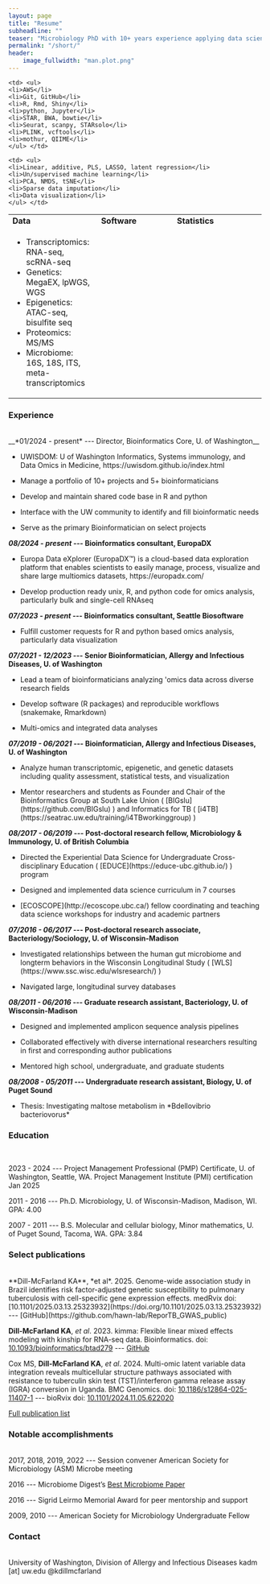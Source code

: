 ```yaml
---
layout: page
title: "Resume"
subheadline: ""
teaser: "Microbiology PhD with 10+ years experience applying data science and statistics to biological problems. Expertise in multi-omics from experimental design to publication. Skilled leader with Project Management Professional (PMP) training and teams with diverse backgrounds and varied training. Effective communicator with formal teaching experience. Specific skills include:"
permalink: "/short/"
header:
    image_fullwidth: "man.plot.png"
---
```


<table border="0" width="100%" class="center">
 <tr>
    <td width="35%"><b style="font-size:16px">Data</b></td>
    <td width="30%"><b style="font-size:16px">Software</b></td>
    <td width="35%"><b style="font-size:16px">Statistics</b></td>
 </tr>
 <tr>
    <td> <ul>
    <li>Transcriptomics: RNA-seq, scRNA-seq</li>
    <li>Genetics: MegaEX, lpWGS, WGS</li>
    <li>Epigenetics: ATAC-seq, bisulfite seq</li>
    <li>Proteomics: MS/MS</li>
    <li>Microbiome: 16S, 18S, ITS, meta-transcriptomics</li>
    </ul> </td>
    
    <td> <ul>
    <li>AWS</li>
    <li>Git, GitHub</li>
    <li>R, Rmd, Shiny</li>
    <li>python, Jupyter</li>
    <li>STAR, BWA, bowtie</li>
    <li>Seurat, scanpy, STARsolo</li>
    <li>PLINK, vcftools</li>
    <li>mothur, QIIME</li>
    </ul> </td>
    
    <td> <ul>
    <li>Linear, additive, PLS, LASSO, latent regression</li>
    <li>Un/supervised machine learning</li>
    <li>PCA, NMDS, tSNE</li>
    <li>Sparse data imputation</li>
    <li>Data visualization</li>
    </ul> </td>
 </tr>
</table>

### Experience
<br>
__*01/2024 - present* --- Director, Bioinformatics Core, U. of Washington__

<ul><li>UWISDOM: U of Washington Informatics, Systems immunology, and Data Omics in Medicine, https://uwisdom.github.io/index.html</li></ul>
<ul><li>Manage a portfolio of 10+ projects and 5+ bioinformaticians</li></ul>
<ul><li>Develop and maintain shared code base in R and python</li></ul>
<ul><li>Interface with the UW community to identify and fill bioinformatic needs</li></ul>
<ul><li>Serve as the primary Bioinformatician on select projects</li></ul>

__*08/2024 - present* --- Bioinformatics consultant, EuropaDX__  

<ul><li>Europa Data eXplorer (EuropaDX™) is a cloud-based data exploration platform that enables scientists to easily manage, process, visualize and share large multiomics datasets, https://europadx.com/</li></ul>
<ul><li>Develop production ready unix, R, and python code for omics analysis, particularly bulk and single-cell RNAseq</li></ul>

__*07/2023 - present* --- Bioinformatics consultant, Seattle Biosoftware__

<ul><li>Fulfill customer requests for R and python based omics analysis, particularly data visualization</li></ul>

__*07/2021 - 12/2023* --- Senior Bioinformatician, Allergy and Infectious Diseases, U. of Washington__

<ul><li>Lead a team of bioinformaticians analyzing 'omics data across diverse
research fields</li></ul>
<ul><li>Develop software (R packages) and reproducible workflows (snakemake,
Rmarkdown)</li></ul>
<ul><li>Multi-omics and integrated data analyses</li></ul>

__*07/2019 - 06/2021* --- Bioinformatician, Allergy and Infectious Diseases, U. of Washington__

<ul><li>Analyze human transcriptomic, epigenetic, and genetic datasets including quality assessment, statistical tests, and visualization</li></ul>

<ul><li>Mentor researchers and students as Founder and Chair of the Bioinformatics Group at South Lake Union ( [BIGslu](https://github.com/BIGslu) ) and Informatics for TB ( [i4TB](https://seatrac.uw.edu/training/i4TBworkinggroup) )</li></ul>

__*08/2017 - 06/2019* --- Post-doctoral research fellow, Microbiology & Immunology, U. of British Columbia__

<ul><li>Directed the Experiential Data Science for Undergraduate Cross-disciplinary Education ( [EDUCE](https://educe-ubc.github.io/) ) program</li></ul>
<ul><li>Designed and implemented data science curriculum in 7 courses</li></ul>
<ul><li> [ECOSCOPE](http://ecoscope.ubc.ca/) fellow coordinating and teaching data science workshops for industry and academic partners</li></ul>

__*07/2016 - 06/2017*	--- Post-doctoral research associate, Bacteriology/Sociology, U. of Wisconsin-Madison__
<ul><li>Investigated relationships between the human gut microbiome and longterm behaviors in the Wisconsin Longitudinal Study ( [WLS](https://www.ssc.wisc.edu/wlsresearch/) )</li></ul>
<ul><li>Navigated large, longitudinal survey databases </li></ul> 

__*08/2011 - 06/2016*	--- Graduate research assistant, Bacteriology, U. of Wisconsin-Madison__
<ul><li>Designed and implemented amplicon sequence analysis pipelines</li></ul>
<ul><li>Collaborated effectively with diverse international researchers resulting in first and corresponding author publications</li></ul>
<ul><li>Mentored high school, undergraduate, and graduate students </li></ul> 

__*08/2008 - 05/2011* --- Undergraduate research assistant, Biology, U. of Puget Sound__
<ul><li>Thesis: Investigating maltose metabolism in *Bdellovibrio bacteriovorus*</li></ul>  

### Education
<br>

2023 - 2024 --- Project Management Professional (PMP) Certificate, U. of Washington, Seattle, WA. Project Management Institute (PMI) certification Jan 2025

2011 - 2016	--- Ph.D. Microbiology, U. of Wisconsin-Madison, Madison, WI. GPA: 4.00

2007 - 2011	--- B.S. Molecular and cellular biology, Minor mathematics, U. of Puget Sound, Tacoma, WA. GPA: 3.84

### Select publications
<br>
**Dill-McFarland KA**, *et al*. 2025. Genome-wide association study in Brazil identifies risk factor-adjusted genetic susceptibility to pulmonary tuberculosis with cell-specific gene expression effects. medRvix doi: [10.1101/2025.03.13.25323932](https://doi.org/10.1101/2025.03.13.25323932) --- [GitHub](https://github.com/hawn-lab/ReporTB_GWAS_public)

**Dill-McFarland KA**, *et al*. 2023. kimma: Flexible linear mixed effects modeling with kinship for RNA-seq data. Bioinformatics. doi: [10.1093/bioinformatics/btad279](https://doi.org/10.1093/bioinformatics/btad279) --- [GitHub](https://github.com/BIGslu/kimma)

Cox MS, **Dill-McFarland KA**, *et al*. 2024. Multi-omic latent variable data integration reveals multicellular structure pathways associated with resistance to tuberculin skin test (TST)/interferon gamma release assay (IGRA) conversion in Uganda. BMC Genomics. doi: [10.1186/s12864-025-11407-1](https://doi.org/10.1186/s12864-025-11407-1) --- bioRvix doi: [10.1101/2024.11.05.622020 ](https://doi.org/10.1101/2024.11.05.622020)

[Full publication list](https://kdillmcfarland.github.io/pubs/)

### Notable accomplishments
<br>
2017, 2018, 2019, 2022 --- Session convener American Society for Microbiology (ASM) Microbe meeting

2016 --- Microbiome Digest’s [Best Microbiome Paper](https://microbiomedigest.com/2016/12/31/winners-of-the-best-microbiome-papers-of-2016/)

2016 --- Sigrid Leirmo Memorial Award for peer mentorship and support

2009, 2010 --- American Society for Microbiology Undergraduate Fellow

### Contact
<br>
University of Washington, Division of Allergy and Infectious Diseases  
kadm [at] uw.edu  
@kdillmcfarland
